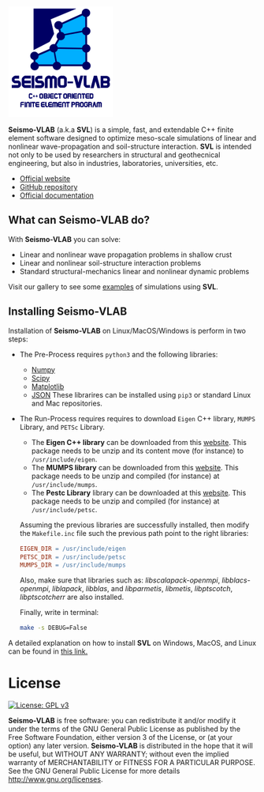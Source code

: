 ![SeismoVLAB Logo](Logo.png)

**Seismo-VLAB** (a.k.a **SVL**) is a simple, fast, and extendable C++ finite element software designed to optimize meso-scale simulations of linear and nonlinear wave-propagation and soil-structure interaction. **SVL** is intended not only to be used by researchers in structural and geothecnical engineering, but also in industries, laboratories, universities, etc.

* [Official website](http://www.seismovlab.com)
* [GitHub repository](https://github.com/SeismoVLAB/SVL)
* [Official documentation](http://www.seismovlab.com/documentation/index.html)

What can Seismo-VLAB do?
------------------------
With **Seismo-VLAB** you can solve:

* Linear and nonlinear wave propagation problems in shallow crust
* Linear and nonlinear soil-structure interaction problems
* Standard structural-mechanics linear and nonlinear dynamic problems

Visit our gallery to see some [examples](http://www.seismovlab.com/gallery.html) of simulations using **SVL**.

Installing Seismo-VLAB
----------------------
Installation of **Seismo-VLAB** on Linux/MacOS/Windows is perform in two steps: 


* The Pre-Process requires `python3` and the following libraries:
    * [Numpy](https://numpy.org/)
    * [Scipy](https://www.scipy.org/)
    * [Matplotlib](https://matplotlib.org/)
    * [JSON](https://www.json.org/json-en.html)
    These librarires can be installed using `pip3` or standard Linux and Mac repositories.

* The Run-Process requires requires to download `Eigen` C++ library, `MUMPS` Library, and `PETSc` Library.
    * The **Eigen C++ library** can be downloaded from this [website](http://eigen.tuxfamily.org/). This package needs to be unzip and its content move (for instance) to `/usr/include/eigen`. 
    * The **MUMPS library** can be downloaded from this [website](http://mumps.enseeiht.fr/). This package needs to be unzip and compiled (for instance) at `/usr/include/mumps`.
    * The **Pestc Library** library can be downloaded at this [website](https://www.mcs.anl.gov/petsc/). This package needs to be unzip and compiled (for instance) at `/usr/include/petsc`.
    
    Assuming the previous libraries are successfully installed, then modify the `Makefile.inc` file such the previous path point to the right libraries:
    ```makefile
    EIGEN_DIR = /usr/include/eigen
    PETSC_DIR = /usr/include/petsc
    MUMPS_DIR = /usr/include/mumps
    ```
    Also, make sure that libraries such as: *libscalapack-openmpi*, *libblacs-openmpi*, *liblapack*, *libblas*, and *libparmetis*, *libmetis*, *libptscotch*, *libptscotcherr* are also installed.

    Finally, write in terminal:
    ```bash
    make -s DEBUG=False
    ```

A detailed explanation on how to install **SVL** on Windows, MacOS, and Linux can be found in [this link.](http://seismovlab.com/documentation/linkInstallation.html)

License
=======

[![License: GPL v3](https://img.shields.io/badge/License-GPLv3-blue.svg)](https://www.gnu.org/licenses/gpl-3.0)

**Seismo-VLAB** is free software: you can redistribute it and/or modify it under the terms of the GNU General Public License as published by the Free Software Foundation, either version 3 of the License, or (at your option) any later version.
**Seismo-VLAB** is distributed in the hope that it will be useful, but WITHOUT ANY WARRANTY; without even the implied warranty of MERCHANTABILITY or FITNESS FOR A PARTICULAR PURPOSE. See the GNU General Public License for more details http://www.gnu.org/licenses.

<!---
Citation
========
To cite Seismo-VLAB, please use :

Kusanovic Danilo, Seylabi Elnaz, Kottke Albert, and Asimaki Domniki (2020). Seismo-Vlab: A parallel object-oriented platform for reliable nonlinear seismic wave propagation and soil-structure interaction simulation. *Computers and Geotechnics*. [![DOI](https://img.shields.io/badge/DOI-10.1016/j.cma.2009.08.016-green.svg)](https://doi.org/10.1016/j.cma.2009.08.016)

```
@article{Kusanovic2020SeismoVLab,
title   = {Seismo-VLAB: A parallel object-oriented platform for reliable nonlinear seismic wave propagation and soil-structure interaction simulation.},
author  = {Kusanovic Danilo and Seylabi Elnaz and Kottke Albert and Asimaki Domniki},
journal = {To be submitted to Computer Methods in Applied Mechanics and Engineering},
volume  = {},
number  = {},
pages   = {},
year    = {2020},
issn    = {},
doi     = {},
url     = {}
}
```

Kusanovic Danilo, Seylabi Elnaz, and Asimaki Domniki (2021). Seismo-VLAB: A parallel C++ finite element software for structural and soil mechanics. *The Journal of Open Source Software*. [![DOI](https://img.shields.io/badge/DOI-10.1016/j.cma.2009.08.016-green.svg)](https://doi.org/10.1016/j.cma.2009.08.016)

```
@article{Kusanovic2021SeismoVLab,
title   = {Seismo-VLAB: A parallel C++ finite element software for structural and soil mechanics.},
author  = {Kusanovic Danilo and Seylabi Elnaz and Asimaki Domniki},
journal = {To be submitted to SoftwareX},
volume  = {},
number  = {},
pages   = {},
year    = {2021},
issn    = {},
doi     = {},
url     = {}
}
```
--->

